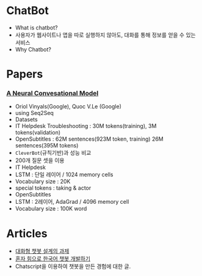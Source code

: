 # ChatBot
* What is chatbot?
 * 사용자가 웹사이트나 앱을 따로 실행하지 않아도, 대화를 통해 정보를 얻을 수 있는 서비스
* Why Chatbot?

# Papers

### [A Neural Convesational Model](https://arxiv.org/pdf/1506.05869v3.pdf)
* Oriol Vinyals(Google), Quoc V.Le (Google)
* using Seq2Seq
* Datasets
 * IT Helpdesk Troubleshooting : 30M tokens(training), 3M tokens(validation)
 * OpenSubtitles : 62M sentences(923M token, training) 26M sentences(395M tokens)
* `CleverBot`(규칙기반)과 성능 비교
* 200개 질문 셋을 이용
* IT Helpdesk
 * LSTM : 단일 레이어 / 1024 memory cells
 * Vocabulary size : 20K
 * special tokens : taking & actor
* OpenSubtitles
 * LSTM : 2레이어, AdaGrad / 4096 memory cell
 * Vocabulary size : 100K word

# Articles
* [대화형 챗봇 설계의 과제](https://gist.github.com/haje01/7fc9d1b1fc1b6c8c9b7918abf5407a86)
* [혼자 힘으로 한국어 챗봇 개발하기](http://exagen.tistory.com/notice/63)
 * Chatscript을 이용하여 챗봇을 만든 경험에 대한 글.

